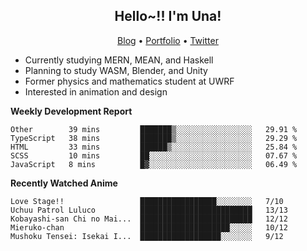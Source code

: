 <h2 align="center">
  Hello~!! I'm Una!
</h2>

<p align="center">
  <a href="https://anarchy.website/">Blog</a> &bull;
  <a href="https://una-ada.github.io/">Portfolio</a> &bull;
  <a href="https://twitter.com/unaxiii">Twitter</a>
</p>

- Currently studying MERN, MEAN, and Haskell
- Planning to study WASM, Blender, and Unity
- Former physics and mathematics student at UWRF
- Interested in animation and design

**Weekly Development Report**

<!--START_SECTION:waka-->
```text
Other        39 mins         ███████▒░░░░░░░░░░░░░░░░░   29.91 % 
TypeScript   38 mins         ███████▒░░░░░░░░░░░░░░░░░   29.29 % 
HTML         33 mins         ██████▒░░░░░░░░░░░░░░░░░░   25.84 % 
SCSS         10 mins         ██░░░░░░░░░░░░░░░░░░░░░░░   07.67 % 
JavaScript   8 mins          █▓░░░░░░░░░░░░░░░░░░░░░░░   06.49 % 
```
<!--END_SECTION:waka-->

**Recently Watched Anime**

<!-- RECENT-ANIME:START -->

    Love Stage!!                 █████████████████░░░░░░░░   7/10
    Uchuu Patrol Luluco          █████████████████████████   13/13
    Kobayashi-san Chi no Mai...  █████████████████████████   12/12
    Mieruko-chan                 ████████████████████░░░░░   10/12
    Mushoku Tensei: Isekai I...  ██████████████████░░░░░░░   9/12
<!-- RECENT-ANIME:END -->
